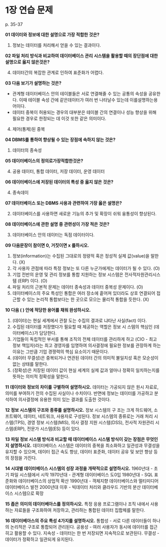 # 1장 연습 문제

p. 35-37

**01 데이터와 정보에 대한 설명으로 가장 적합한 것은?**

1. 정보는 데이터를 처리해서 얻을 수 있는 결과이다.

**02 파일 처리 방식과 비교하여 데이터베이스 관리 시스템을 활용할 때의 장단점에 대한 설명으로 옳지 않은것은?**

4. 데이터간의 복잡한 관계로 인하여 표준화가 어렵다.

**03 다음 보기가 설명하는 것은?**

- 관계형 데이터베이스 안의 테이블들은 서로 연결해줄 수 있는 공통의 속성을 공유한다. 이때 테이블 속성 간에 같은데이터가 여러 번 나타날수 있는데 이를설명하는용어이다.
- 데이터 중복이 허용되는 경우의 대부분은 테이블 간의 연결이나 성능 향상을 위해 필요한 경우로 한정되는 데 이것 또한 같은 의미이다.

4. 제어(통제)된 중복

**04 DBMS를 통하여 향상될 수 있는 장점에 속하지 않는 것은?**
1. 데이터의 종속성

**05 데이터베이스의 정의로가장적합한것은?**

4. 공용 데이터, 통합 데이터, 저장 데이터, 운영 데이터

**06 데이터베이스에 저장된 데이터의 특성 중 옳지 않은 것은?**

4. 종속데이

**07 데이터베이스 또는 DBMS 사용과 관련하여 가장 옳은 설명은?**

2. 데이터베이스를 사용하면 새로운 기능의 추가 및 확장이 쉬워 융통성이 향상된다.

**08 데이터베이스에 관한 설명 중 관련성이 가장 적은 것은?**

3. 데이터베이스 안의 데이터는 독점 데이터이다.

**09 다음문장이 참이면 0, 거짓이면 x 를하시오.**

1. 정보(information)는 수집된 그대로의 정량적 혹은 정성적 실제 값(value)을 말한다. (X)
2. 각 사용자 관점에 따라 특정 정보는 또 다른 누군가에게는 데이터가 될 수 있다. (O)
3. 기업 전반의 운영 및 관리 정보를 통합 지원하는 정보 시스템은 전사적자원관리시스템 (ERP) 이다. (O)
4. 파일 처리의 근본적 문제는 데이터 종속성과 데이터 중복성 문제이다. (O)
5. 데이터베이스의 주요 특성인 통합은 여러 장소에 흩어져 있더라도 상호 연결되어 접근할 수 있는 논리적 통합보다는 한 곳으로 모으는 물리적 통합을 듯한다. (X)

**10 다음 ( ) 안에 적당한 용어를 채워 완성하시오.**

1. (데이터)는 현실 세계에서 관찰 도는 수집의 결과로 냐타난 사실(fact) 이다.
2. 수집된 데이터를 저장했다가 필요할 때 제공하는 역할은 정보 시 스템의 핵심인 (데이터베이스)가 담당한다.
3. 기업들이 독립적인 부서를 통해 조직의 전체 데이터를 관리하게 하고 (CIO - 최고 정보 책임자)라는 최고 경영자를 임명하여 의사결정에 필요한 정보를 관장하계 하는 이유는 그만큼 기업 경쟁력의 핵심 요소이기 때문이다.
4. (데이터 무결성)은 중복되거나 연관된 데이터 간의 의미적 불일치성 혹은 모순성이 없는 상태를 말한다.
5. (정확성)은 저장된 데이터 값이 현실 세계의 실제 값과 얼마나 정확히 일치하는지를 뜻하는 의미적 정확성을 말한다.

**11 데이터와 정보의 차이를 구별하여 설명하시오.**
데이터는 가공되지 않은 원시 자료로, 의미를 부여하기 전의 수집된 사실이나 수치이다. 반면에 정보는 데이터를 가공하고 분석하여 의사결정에 유용한 의미 있는 결과를 도출한 것이다.

**12 정보 시스템의 구조와 종류를 설명하시오.**
정보 시스템의 구 조는 크게 하드웨어, 소프트웨어, 데이터, 네트워크, 사용자로 구성된다. 정보 시스템의 종류로는 거래 처리 시스템(TPS), 경영 정보 시스템(MIS), 의사 결정 지원 시스템(DSS), 전사적 자원관리 시스템(ERP), 전문가 시스템(ES) 등이 있다.

**13 파일 정보 시스템 방식과 비교할 때 데이터베이스 시스템 방식이 갖는 장점은 무엇인지 설명하시오.**
데이터베이스 시스템은 데이터의 중복을 최소화하고 일관성과 무결성을 유지할 수 있으며, 데이터 접근 속도 향상, 데이터 표준화, 데이터 공유 및 보안 향상 등의 장점을 가진다.

**14 시대별 데이터베이스 시스템의 성장 과정을 개략적으로 설명하시오.**
1960년대 - 초기 파일 시스템에서 시작
1970년대 - 관계형 데이터베이스 도0입
1980년대 - SQL 표준화와 데이터베이스의 상업적 확산
1990년대 - 객체지향 데이터베이스와 멀티미디어 데이터베이스 발전
2000년대 이후 - 빅데이터 처리와 클라우드 기반의 분산 데이터베이스 시스템으로 확장

**15 좁은 의미의 데이터베아스를 정의하시오.**
특정 응용 프로그램이나 조직 내에서 사용하는 자료들을 구조화하여 저장하고, 관리하는 통합된 데이터 집합체를 말한다.

**16 데이터베아스의 주요 특성 4가지를 설명하시오.**
통합성 - 서로 다른 데이터들이 하나의 논리적은 구조로 통합되어 관리된다.
공용성 - 여러 사용자가 동시에 데이터를 접근히고 활용할 수 있다.
지속성 - 데이터는 한 번 저장되면 지속적으로 보관된다.
무결성 - 데이터가 정확하고 일관되게 유지된다.

